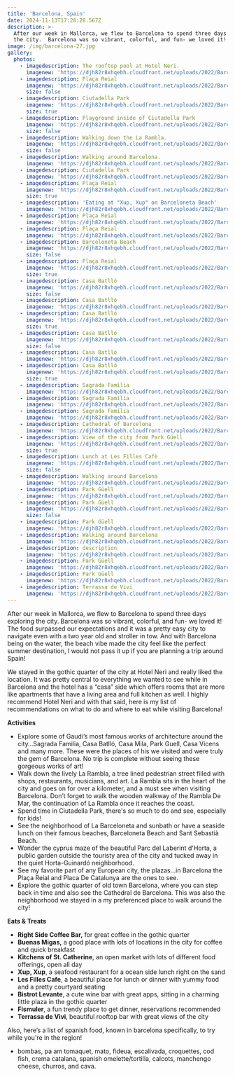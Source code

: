 ```yaml
---
title: 'Barcelona, Spain'
date: 2024-11-13T17:28:28.567Z
description: >-
  After our week in Mallorca, we flew to Barcelona to spend three days exploring
  the city.  Barcelona was so vibrant, colorful, and fun- we loved it!
image: /img/barcelona-27.jpg
gallery:
  photos:
    - imagedescription: The rooftop pool at Hotel Neri.
      imagenew: 'https://djh82r8xhqebh.cloudfront.net/uploads/2022/Barcelona-1.jpg'
    - imagedescription: Plaça Reial
      imagenew: 'https://djh82r8xhqebh.cloudfront.net/uploads/2022/Barcelona-13.jpg'
      size: false
    - imagedescription: Ciutadella Park
      imagenew: 'https://djh82r8xhqebh.cloudfront.net/uploads/2022/Barcelona-3.jpg'
      size: true
    - imagedescription: Playground inside of Ciutadella Park
      imagenew: 'https://djh82r8xhqebh.cloudfront.net/uploads/2022/Barcelona-2.jpg'
      size: false
    - imagedescription: Walking down the La Rambla.
      imagenew: 'https://djh82r8xhqebh.cloudfront.net/uploads/2022/Barcelona-8.jpg'
      size: false
    - imagedescription: Walking around Barcelona.
      imagenew: 'https://djh82r8xhqebh.cloudfront.net/uploads/2022/Barcelona-5.jpg'
    - imagedescription: Ciutadella Park
      imagenew: 'https://djh82r8xhqebh.cloudfront.net/uploads/2022/Barcelona-4.jpg'
    - imagedescription: Plaça Reial
      imagenew: 'https://djh82r8xhqebh.cloudfront.net/uploads/2022/Barcelona-9.jpg'
      size: true
    - imagedescription: 'Eating at "Xup, Xup" on Barceloneta Beach'
      imagenew: 'https://djh82r8xhqebh.cloudfront.net/uploads/2022/Barcelona-6.jpg'
    - imagedescription: Plaça Reial
      imagenew: 'https://djh82r8xhqebh.cloudfront.net/uploads/2022/Barcelona-10.jpg'
    - imagedescription: Plaça Reial
      imagenew: 'https://djh82r8xhqebh.cloudfront.net/uploads/2022/Barcelona-11.jpg'
    - imagedescription: Barceloneta Beach
      imagenew: 'https://djh82r8xhqebh.cloudfront.net/uploads/2022/Barcelona-7.jpg'
      size: false
    - imagedescription: Plaça Reial
      imagenew: 'https://djh82r8xhqebh.cloudfront.net/uploads/2022/Barcelona-12.jpg'
      size: true
    - imagedescription: Casa Batlló
      imagenew: 'https://djh82r8xhqebh.cloudfront.net/uploads/2022/Barcelona-19.jpg'
      size: false
    - imagedescription: Casa Batlló
      imagenew: 'https://djh82r8xhqebh.cloudfront.net/uploads/2022/Barcelona-15.jpg'
    - imagedescription: Casa Batlló
      imagenew: 'https://djh82r8xhqebh.cloudfront.net/uploads/2022/Barcelona-16.jpg'
      size: true
    - imagedescription: Casa Batlló
      imagenew: 'https://djh82r8xhqebh.cloudfront.net/uploads/2022/Barcelona-18.jpg'
      size: false
    - imagedescription: Casa Batlló
      imagenew: 'https://djh82r8xhqebh.cloudfront.net/uploads/2022/Barcelona-17.jpg'
    - imagedescription: Casa Batlló
      imagenew: 'https://djh82r8xhqebh.cloudfront.net/uploads/2022/Barcelona-20.jpg'
      size: true
    - imagedescription: Sagrada Família
      imagenew: 'https://djh82r8xhqebh.cloudfront.net/uploads/2022/Barcelona-22.jpg'
    - imagedescription: Sagrada Família
      imagenew: 'https://djh82r8xhqebh.cloudfront.net/uploads/2022/Barcelona-23.jpg'
    - imagedescription: Sagrada Família
      imagenew: 'https://djh82r8xhqebh.cloudfront.net/uploads/2022/Barcelona-24.jpg'
    - imagedescription: Cathedral of Barcelona
      imagenew: 'https://djh82r8xhqebh.cloudfront.net/uploads/2022/Barcelona-26.jpg'
    - imagedescription: View of the city from Park Güell
      imagenew: 'https://djh82r8xhqebh.cloudfront.net/uploads/2022/Barcelona-27.jpg'
      size: true
    - imagedescription: Lunch at Les Filles Cafè
      imagenew: 'https://djh82r8xhqebh.cloudfront.net/uploads/2022/Barcelona-25.jpg'
      size: false
    - imagedescription: Walking around Barcelona
      imagenew: 'https://djh82r8xhqebh.cloudfront.net/uploads/2022/Barcelona-21.jpg'
    - imagedescription: Park Güell
      imagenew: 'https://djh82r8xhqebh.cloudfront.net/uploads/2022/Barcelona-32.jpg'
    - imagedescription: Park Güell
      imagenew: 'https://djh82r8xhqebh.cloudfront.net/uploads/2022/Barcelona-28.jpg'
      size: false
    - imagedescription: Park Güell
      imagenew: 'https://djh82r8xhqebh.cloudfront.net/uploads/2022/Barcelona-29.jpg'
    - imagedescription: Walking around Barcelona
      imagenew: 'https://djh82r8xhqebh.cloudfront.net/uploads/2022/Barcelona-33.jpg'
    - imagedescription: description
      imagenew: 'https://djh82r8xhqebh.cloudfront.net/uploads/2022/Barcelona-35.jpg'
    - imagedescription: Park Güell
      imagenew: 'https://djh82r8xhqebh.cloudfront.net/uploads/2022/Barcelona-30.jpg'
    - imagedescription: Park Güell
      imagenew: 'https://djh82r8xhqebh.cloudfront.net/uploads/2022/Barcelona-31.jpg'
    - imagedescription: Terrassa de Vivi
      imagenew: 'https://djh82r8xhqebh.cloudfront.net/uploads/2022/Barcelona-34.jpg'
---
```

After our week in Mallorca, we flew to Barcelona to spend three days exploring the city.  Barcelona was so vibrant, colorful, and fun- we loved it! The food surpassed our expectations and it was a pretty easy city to navigate even with a two year old and stroller in tow. And with Barcelona being on the water, the beach vibe made the city feel like the perfect summer destination, I would not pass it up if you are planning a trip around Spain!

We stayed in the gothic quarter of the city at Hotel Neri and really liked the location.  It was pretty central to everything we wanted to see while in Barcelona and the hotel has a “casa” side which offers rooms that are more like apartments that have a living area and full kitchen as well. I highly recommend Hotel Neri and with that said, here is my list of recommendations on what to do and where to eat while visiting Barcelona!

**Activities**

* Explore some of Gaudi’s most famous works of architecture around the city…Sagrada Familia, Casa Batlló, Casa Mila, Park Guell, Casa Vicens and many more. These were the places of his we visited and were truly the gem of Barcelona. No trip is complete without seeing these gorgeous works of art!
* Walk down the lively La Rambla, a tree lined pedestrian street filled with shops, restaurants, musicians, and art.  La Rambla sits in the heart of the city and goes on for over a kilometer, and a must see when visiting Barcelona. Don’t forget to walk the wooden walkway of the Rambla De Mar, the continuation of La Rambla once it reaches the coast.
* Spend time in Ciutadella Park, there's so much to do and see, especially for kids!
* See the neighborhood of La Barceloneta and sunbath or have a seaside lunch on their famous beaches, Barceloneta Beach and Sant Sebastià Beach. 
* Wonder the cyprus maze of the beautiful Parc del Laberint d'Horta, a public garden outside the touristy area of the city and tucked away in the quiet Horta-Guinardó neighborhood.
* See my favorite part of any European city, the plazas…in Barcelona the Plaça Reial and Placa De Catalunya are the ones to see.
* Explore the gothic quarter of old town Barcelona, where you can step back in time and also see the Cathedral de Barcelona. This was also the neighborhood we stayed in a my preferenced place to walk around the city!

**Eats & Treats**

* **Right Side Coffee Bar,** for great coffee in the gothic quarter
* **Buenas Migas,** a good place with lots of locations in the city for coffee and quick breakfast
* **Kitchens of St. Catherine**, an open market with lots of different food offerings, open all day
* **Xup, Xup**, a seafood restaurant for a ocean side lunch right on the sand
* **Les Filles Cafe**, a beautiful place for lunch or dinner with yummy food and a pretty courtyard seating
* **Bistrot Levante**, a cute wine bar with great apps, sitting in a charming little plaza in the gothic quarter
* **Fismuler**, a fun trendy place to get dinner, reservations recommended 
* **Terrassa de Vivi**, beautiful rooftop bar with great views of the city

Also, here’s a list of spanish food, known in barcelona specifically, to try while you're in the region!

* bombas, pa am tomaquet, mato, fideua, escalivada, croquettes, cod fish, crema catalana, spanish omelette/tortilla, calcots, manchengo cheese, churros, and cava.
